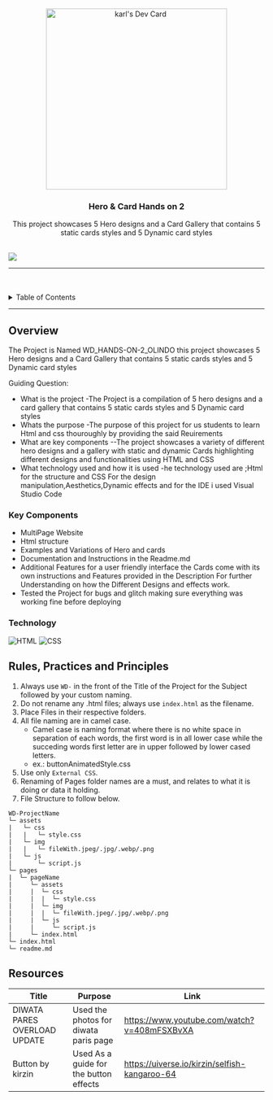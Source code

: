 <a name="readme-top">

<br/>

<br />
<div align="center">
  <a href="https://github.com/Tamarawsatech/">
  <!-- TODO: If you want to add logo or banner you can add it here -->
  <img src="https://api.daily.dev/devcards/v2/qOGQ7tNrK0AYdOk5zHnf5.png?type=default&r=esh" width="356" alt="karl's Dev Card"/></a>
<!-- TODO: Change Title to the name of the title of your Project -->
  <h3 align="center">Hero & Card
Hands on 2</h3>
</div>
<!-- TODO: Make a short description -->
<div align="center">
  This project showcases 5 Hero designs and a Card Gallery that contains 5 static cards styles and 5 Dynamic card styles
</div>
<br />

<!-- TODO: Change the zyx-0314 into your github username  -->
<!-- TODO: Change the WD-Template-Project into the same name of your folder -->
![](https://visit-counter.vercel.app/counter.png?pageTamarawsatech/WD_HANDS-ON-2_OLINDO)

---

<br />
<br />

<!-- TODO: If you want to add more layers for your readme -->
<details>
  <summary>Table of Contents</summary>
  <ol>
    <li>
      <a href="#overview">Overview</a>
      <ol>
        <li>
          <a href="#key-components">Key Components</a>
        </li>
        <li>
          <a href="#technology">Technology Used</a>
        </li>
      </ol>
    </li>
    <li>
      <a href="#rule,-practices-and-principles">Rules, Practices and Principles</a>
    </li>
    <li>
      <a href="#resources">Resources</a>
    </li>
  </ol>
</details>

---

## Overview

<!-- TODO: To be changed -->
<!-- The following are just sample -->
The Project is  Named WD_HANDS-ON-2_OLINDO
this project showcases 5 Hero designs and a Card Gallery that contains 5 static cards styles and 5 Dynamic card styles

Guiding Question:
- What is the project
-The Project is a compilation of 5 hero designs and a card gallery that contains 5 static cards styles and 5 Dynamic card styles
- Whats the purpose
-The purpose of this project for us students to learn Html and css thouroughly by providing the said Reuirements
- What are key components
--The project showcases a variety of different hero designs and a gallery with static and dynamic Cards highlighting different designs and functionalities using HTML and CSS
- What technology used and how it is used
-he technology used are ;Html for the structure and CSS For the design manipulation,Aesthetics,Dynamic effects and for the IDE i used Visual Studio Code

### Key Components
<!-- TODO: List of Key Components -->
<!-- The following are just sample -->
- MultiPage Website
- Html structure
- Examples and Variations of Hero and cards
- Documentation and Instructions in the Readme.md
- Additional Features for a user friendly interface the Cards come with its own instructions and Features provided in the Description For further Understanding on how the Different Designs and effects work.
- Tested the Project for bugs and glitch making sure everything was working fine before deploying
### Technology
<!-- TODO: List of Technology Used -->
![HTML](https://img.shields.io/badge/HTML-E34F26?style=for-the-badge&logo=html5&logoColor=white)
![CSS](https://img.shields.io/badge/CSS-1572B6?style=for-the-badge&logo=css3&logoColor=white)


## Rules, Practices and Principles
1. Always use `WD-` in the front of the Title of the Project for the Subject followed by your custom naming.
2. Do not rename any .html files; always use `index.html` as the filename.
3. Place Files in their respective folders.
4. All file naming are in camel case.
   - Camel case is naming format where there is no white space in separation of each words, the first word is in all lower case while the succeding words first letter are in upper followed by lower cased letters.
   - ex.: buttonAnimatedStyle.css
5. Use only `External CSS`.
6. Renaming of Pages folder names are a must, and relates to what it is doing or data it holding.
7. File Structure to follow below.

```
WD-ProjectName
└─ assets
|   └─ css
|   |   └─ style.css
|   └─ img
|   |   └─ fileWith.jpeg/.jpg/.webp/.png
|   └─ js
|       └─ script.js
└─ pages
|  └─ pageName
|     └─ assets
|     |  └─ css
|     |  |  └─ style.css
|     |  └─ img
|     |  |  └─ fileWith.jpeg/.jpg/.webp/.png
|     |  └─ js
|     |     └─ script.js
|     └─ index.html
└─ index.html
└─ readme.md
```

## Resources

<!-- TODO: Add References -->
| Title | Purpose | Link |
|-|-|-|
| DIWATA PARES OVERLOAD UPDATE | Used the photos for diwata paris page | https://www.youtube.com/watch?v=408mFSXBvXA |
| Button by kirzin | Used As a guide for the button effects | https://uiverse.io/kirzin/selfish-kangaroo-64 |

